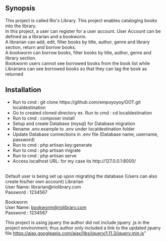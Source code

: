 ## Synopsis
This project is called Rio's Library. This project enables cataloging books into the library. </br>
In this project, a user can register for a user account. User Account can be defined as a librarian and a bookworm.</br>
A librarian can add, edit, filter books by title, author, genre and library section, return and borrow books. </br>
A bookworm can borrow books, filter books by title, author, genre and library section. </br>
Bookworm users cannot see borrowed books from the book list while Librarians can see borrowed books so that they can tag the book as returned </br>


## Installation
<ul>
<li> Run to cmd : git clone https://github.com/empoyoyoy/GOT.git localdestination </li>
<li> Go to created cloned directory ex.  Run to cmd : cd localdestination </li>
<li> Run to cmd : composer install </li>
<li> Setup and create Database (mysql) for Database  migration </li>
<li> Rename .env.example to .env under localdestination folder </li>
<li> Update Database connections in .env file (Database name, username, password) </li>
<li> Run to cmd : php artisan key:generate </li>
<li> Run to cmd : php artisan migrate </li>
<li> Run to cmd : php artisan serve </li>
<li> Access localhost URL: for my case its http://127.0.0.1:8000/ </li>
</ul>
</br>
Default user is being set up upon migrating the database (Users can also create his/her own account) 
Librarian <br />
User Name: librarian@riolibrary.com <br />
Password : 1234567 <br />

Bookworm <br />
User Name: bookworm@riolibrary.com <br />
Password : 1234567 <br />

This project is using jquery the author did not include jquery .js in the project environment; thus author only included a link to the updated jquery file https://ajax.googleapis.com/ajax/libs/jquery/1.11.3/jquery.min.js"



